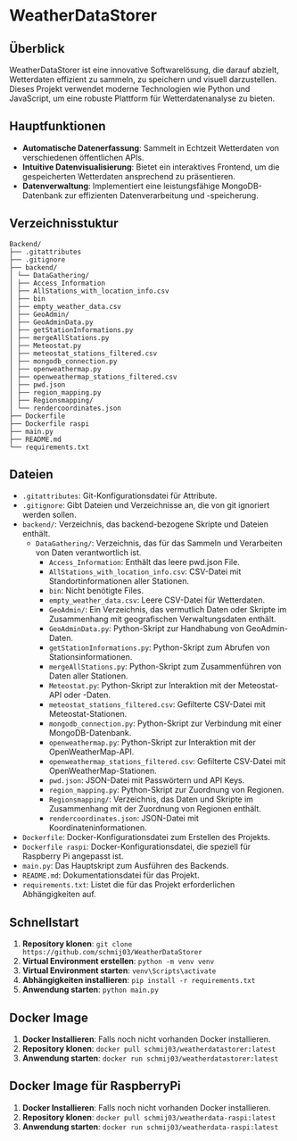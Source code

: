 # WeatherDataStorer

## Überblick
WeatherDataStorer ist eine innovative Softwarelösung, die darauf abzielt, Wetterdaten effizient zu sammeln, zu speichern und visuell darzustellen. Dieses Projekt verwendet moderne Technologien wie Python und JavaScript, um eine robuste Plattform für Wetterdatenanalyse zu bieten.

## Hauptfunktionen
- **Automatische Datenerfassung**: Sammelt in Echtzeit Wetterdaten von verschiedenen öffentlichen APIs.
- **Intuitive Datenvisualisierung**: Bietet ein interaktives Frontend, um die gespeicherten Wetterdaten ansprechend zu präsentieren.
- **Datenverwaltung**: Implementiert eine leistungsfähige MongoDB-Datenbank zur effizienten Datenverarbeitung und -speicherung.

## Verzeichnisstuktur
```
Backend/
├── .gitattributes
├── .gitignore
├── backend/
│ └── DataGathering/
│ ├── Access_Information
│ ├── AllStations_with_location_info.csv
│ ├── bin
│ ├── empty_weather_data.csv
│ ├── GeoAdmin/
│ ├── GeoAdminData.py
│ ├── getStationInformations.py
│ ├── mergeAllStations.py
│ ├── Meteostat.py
│ ├── meteostat_stations_filtered.csv
│ ├── mongodb_connection.py
│ ├── openweathermap.py
│ ├── openweathermap_stations_filtered.csv
│ ├── pwd.json
│ ├── region_mapping.py
│ ├── Regionsmapping/
│ └── rendercoordinates.json
├── Dockerfile
├── Dockerfile raspi
├── main.py
├── README.md
└── requirements.txt
```

## Dateien
- `.gitattributes`: Git-Konfigurationsdatei für Attribute.
- `.gitignore`: Gibt Dateien und Verzeichnisse an, die von git ignoriert werden sollen.
- `backend/`: Verzeichnis, das backend-bezogene Skripte und Dateien enthält.
    - `DataGathering/`: Verzeichnis, das für das Sammeln und Verarbeiten von Daten verantwortlich ist.
        - `Access_Information`: Enthält das leere pwd.json File.
        - `AllStations_with_location_info.csv`: CSV-Datei mit Standortinformationen aller Stationen.
        - `bin`: Nicht benötigte Files.
        - `empty_weather_data.csv`: Leere CSV-Datei für Wetterdaten.
        - `GeoAdmin/`: Ein Verzeichnis, das vermutlich Daten oder Skripte im Zusammenhang mit geografischen Verwaltungsdaten enthält.
        - `GeoAdminData.py`: Python-Skript zur Handhabung von GeoAdmin-Daten.
        - `getStationInformations.py`: Python-Skript zum Abrufen von Stationsinformationen.
        - `mergeAllStations.py`: Python-Skript zum Zusammenführen von Daten aller Stationen.
        - `Meteostat.py`: Python-Skript zur Interaktion mit der Meteostat-API oder -Daten.
        - `meteostat_stations_filtered.csv`: Gefilterte CSV-Datei mit Meteostat-Stationen.
        - `mongodb_connection.py`: Python-Skript zur Verbindung mit einer MongoDB-Datenbank.
        - `openweathermap.py`: Python-Skript zur Interaktion mit der OpenWeatherMap-API.
        - `openweathermap_stations_filtered.csv`: Gefilterte CSV-Datei mit OpenWeatherMap-Stationen.
        - `pwd.json`: JSON-Datei mit Passwörtern und API Keys.
        - `region_mapping.py`: Python-Skript zur Zuordnung von Regionen.
        - `Regionsmapping/`: Verzeichnis, das Daten und Skripte im Zusammenhang mit der Zuordnung von Regionen enthält.
        - `rendercoordinates.json`: JSON-Datei mit Koordinateninformationen.
- `Dockerfile`: Docker-Konfigurationsdatei zum Erstellen des Projekts.
- `Dockerfile raspi`: Docker-Konfigurationsdatei, die speziell für Raspberry Pi angepasst ist.
- `main.py`: Das Hauptskript zum Ausführen des Backends.
- `README.md`: Dokumentationsdatei für das Projekt.
- `requirements.txt`: Listet die für das Projekt erforderlichen Abhängigkeiten auf.


## Schnellstart
1. **Repository klonen**: `git clone https://github.com/schmij03/WeatherDataStorer`
2. **Virtual Environment erstellen**: `python -m venv venv`
3. **Virtual Environment starten**: `venv\Scripts\activate`
4. **Abhängigkeiten installieren**: `pip install -r requirements.txt`
5. **Anwendung starten**: `python main.py`

## Docker Image
1. **Docker Installieren**: Falls noch nicht vorhanden Docker installieren.
2. **Repository klonen**: `docker pull schmij03/weatherdatastorer:latest`
3. **Anwendung starten**: `docker run schmij03/weatherdatastorer:latest`

## Docker Image für RaspberryPi
1. **Docker Installieren**: Falls noch nicht vorhanden Docker installieren.
2. **Repository klonen**: `docker pull schmij03/weatherdata-raspi:latest`
3. **Anwendung starten**: `docker run schmij03/weatherdata-raspi:latest`


